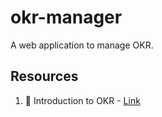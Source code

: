 # okr-manager

A web application to manage OKR.

## Resources

1. :memo: Introduction to OKR - [Link](https://www.oreilly.com/business/free/files/introduction-to-okrs.pdf)
